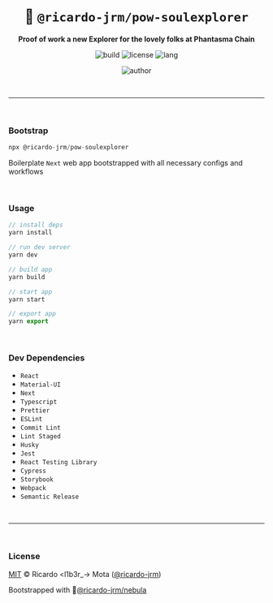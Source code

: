 <div align="center">

# 👻 `@ricardo-jrm/pow-soulexplorer`

<b>Proof of work a new Explorer for the lovely folks at Phantasma Chain</b>

![build](https://img.shields.io/github/workflow/status/ricardo-jrm/pow-soulexplorer/Continuous%20Integration?style=for-the-badge)
![license](https://img.shields.io/github/license/ricardo-jrm/pow-soulexplorer?style=for-the-badge)
![lang](https://img.shields.io/github/languages/top/ricardo-jrm/pow-soulexplorer?style=for-the-badge)

![author](<https://img.shields.io/badge/Author-Ricardo%20%3Cl1b3r__--%3E%20Mota%20(%40ricardo--jrm)-orange?style=for-the-badge>)

</div>

<br />

---

<br />

### <b>Bootstrap</b>

```ts
npx @ricardo-jrm/pow-soulexplorer
```

Boilerplate `Next` web app bootstrapped with all necessary configs and workflows

<br />

### <b>Usage</b>

```ts
// install deps
yarn install

// run dev server
yarn dev

// build app
yarn build

// start app
yarn start

// export app
yarn export
```

<br />

### <b>Dev Dependencies</b>

- `React`
- `Material-UI`
- `Next`
- `Typescript`
- `Prettier`
- `ESLint`
- `Commit Lint`
- `Lint Staged`
- `Husky`
- `Jest`
- `React Testing Library`
- `Cypress`
- `Storybook`
- `Webpack`
- `Semantic Release`

<br />

---

<br />

### <b>License</b>

[MIT](https://github.com/ricardo-jrm/pow-soulexplorer/blob/main/LICENSE) © Ricardo <l1b3r\_-> Mota ([@ricardo-jrm](https://github.com/ricardo-jrm))

Bootstrapped with 🌌[@ricardo-jrm/nebula](https://github.com/ricardo-jrm/nebula)

<br />
